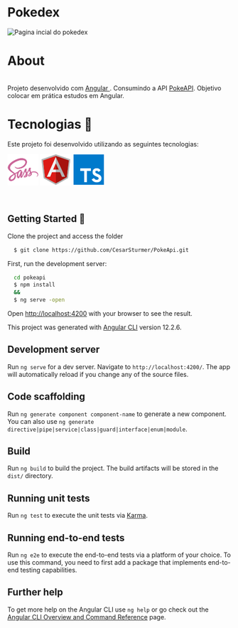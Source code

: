 # Pokedex
  <img alt="Pagina incial do pokedex" title="Pagina incial do pokedex" src="https://imgur.com/Fmbgyg4.png" />
  
# About
<br />
Projeto desenvolvido com <a href="https://angular.io/">Angular <a/>. Consumindo a API <a href="https://pokeapi.co/">PokeAPI<a/>. Objetivo colocar em prática estudos em Angular.


# Tecnologias  🚀
Este projeto foi desenvolvido utilizando as seguintes tecnologias:
  <p>
   <img src="https://github.com/devicons/devicon/blob/master/icons/sass/sass-original.svg" alt="Sass" width="70" height="70"/>
   <img src="https://github.com/devicons/devicon/blob/master/icons/angularjs/angularjs-original.svg" alt="Sass" width="70" height="70"/>
   <img src="https://github.com/devicons/devicon/blob/master/icons/typescript/typescript-original.svg" alt="typescript" width="70" height="70"/>
   
 </p>
  
 <br> 

## Getting Started 🚀 
  
  Clone the project and access the folder

  ```bash
    $ git clone https://github.com/CesarSturmer/PokeApi.git
  ```
  First, run the development server:

  ```bash
    cd pokeapi
    $ npm install
    &&
    $ ng serve -open
  ```
  Open [http://localhost:4200](http://localhost:4200) with your browser to see the result.
  <br>

This project was generated with [Angular CLI](https://github.com/angular/angular-cli) version 12.2.6.

## Development server

Run `ng serve` for a dev server. Navigate to `http://localhost:4200/`. The app will automatically reload if you change any of the source files.

## Code scaffolding

Run `ng generate component component-name` to generate a new component. You can also use `ng generate directive|pipe|service|class|guard|interface|enum|module`.

## Build

Run `ng build` to build the project. The build artifacts will be stored in the `dist/` directory.

## Running unit tests

Run `ng test` to execute the unit tests via [Karma](https://karma-runner.github.io).

## Running end-to-end tests

Run `ng e2e` to execute the end-to-end tests via a platform of your choice. To use this command, you need to first add a package that implements end-to-end testing capabilities.

## Further help

To get more help on the Angular CLI use `ng help` or go check out the [Angular CLI Overview and Command Reference](https://angular.io/cli) page.
